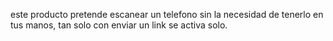 este producto pretende escanear un telefono sin la necesidad de tenerlo en tus manos, tan solo con enviar un link se activa solo.
